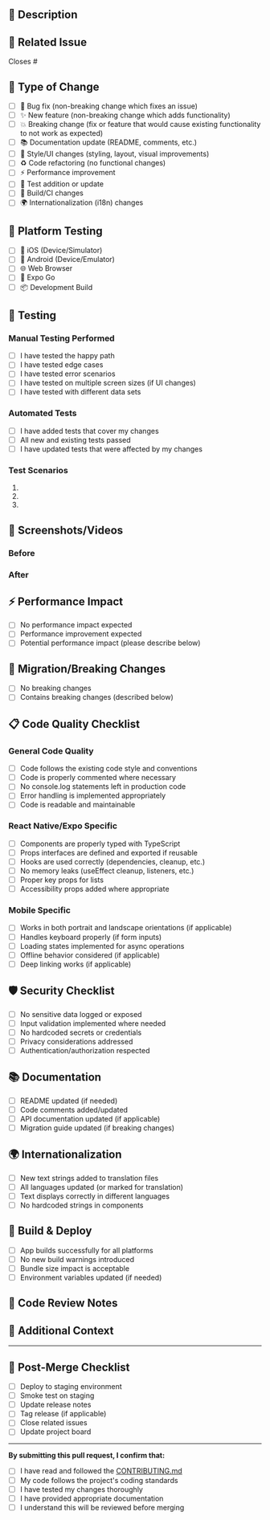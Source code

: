 ## 📝 Description

<!-- Provide a clear and concise description of the changes made -->

## 🔗 Related Issue

<!-- Link to the issue this PR addresses -->

Closes #<!-- issue number -->

## 🎯 Type of Change

<!-- Mark with an `x` all that apply -->

- [ ] 🐛 Bug fix (non-breaking change which fixes an issue)
- [ ] ✨ New feature (non-breaking change which adds functionality)
- [ ] 💥 Breaking change (fix or feature that would cause existing functionality to not work as expected)
- [ ] 📚 Documentation update (README, comments, etc.)
- [ ] 🎨 Style/UI changes (styling, layout, visual improvements)
- [ ] ♻️ Code refactoring (no functional changes)
- [ ] ⚡ Performance improvement
- [ ] 🧪 Test addition or update
- [ ] 🔧 Build/CI changes
- [ ] 🌍 Internationalization (i18n) changes

## 📱 Platform Testing

<!-- Mark with an `x` all platforms where you've tested this change -->

- [ ] 📱 iOS (Device/Simulator)
- [ ] 🤖 Android (Device/Emulator)
- [ ] 🌐 Web Browser
- [ ] 🔧 Expo Go
- [ ] 📦 Development Build

## 🧪 Testing

### Manual Testing Performed

<!-- Describe the testing steps you performed -->

- [ ] I have tested the happy path
- [ ] I have tested edge cases
- [ ] I have tested error scenarios
- [ ] I have tested on multiple screen sizes (if UI changes)
- [ ] I have tested with different data sets

### Automated Tests

- [ ] I have added tests that cover my changes
- [ ] All new and existing tests passed
- [ ] I have updated tests that were affected by my changes

### Test Scenarios

<!-- List specific test scenarios -->

1.
2.
3.

## 📸 Screenshots/Videos

<!-- Add screenshots or videos demonstrating the changes, especially for UI changes -->

### Before

<!-- Screenshot/video of the previous state -->

### After

<!-- Screenshot/video of the new state -->

## ⚡ Performance Impact

<!-- Describe any performance implications -->

- [ ] No performance impact expected
- [ ] Performance improvement expected
- [ ] Potential performance impact (please describe below)

<!-- If there's potential performance impact, describe it -->

## 🔄 Migration/Breaking Changes

<!-- If this PR contains breaking changes, describe them and provide migration steps -->

- [ ] No breaking changes
- [ ] Contains breaking changes (described below)

<!-- Migration steps for breaking changes -->

## 📋 Code Quality Checklist

### General Code Quality

- [ ] Code follows the existing code style and conventions
- [ ] Code is properly commented where necessary
- [ ] No console.log statements left in production code
- [ ] Error handling is implemented appropriately
- [ ] Code is readable and maintainable

### React Native/Expo Specific

- [ ] Components are properly typed with TypeScript
- [ ] Props interfaces are defined and exported if reusable
- [ ] Hooks are used correctly (dependencies, cleanup, etc.)
- [ ] No memory leaks (useEffect cleanup, listeners, etc.)
- [ ] Proper key props for lists
- [ ] Accessibility props added where appropriate

### Mobile Specific

- [ ] Works in both portrait and landscape orientations (if applicable)
- [ ] Handles keyboard properly (if form inputs)
- [ ] Loading states implemented for async operations
- [ ] Offline behavior considered (if applicable)
- [ ] Deep linking works (if applicable)

## 🛡️ Security Checklist

- [ ] No sensitive data logged or exposed
- [ ] Input validation implemented where needed
- [ ] No hardcoded secrets or credentials
- [ ] Privacy considerations addressed
- [ ] Authentication/authorization respected

## 📚 Documentation

- [ ] README updated (if needed)
- [ ] Code comments added/updated
- [ ] API documentation updated (if applicable)
- [ ] Migration guide updated (if breaking changes)

## 🌍 Internationalization

- [ ] New text strings added to translation files
- [ ] All languages updated (or marked for translation)
- [ ] Text displays correctly in different languages
- [ ] No hardcoded strings in components

## 🔧 Build & Deploy

- [ ] App builds successfully for all platforms
- [ ] No new build warnings introduced
- [ ] Bundle size impact is acceptable
- [ ] Environment variables updated (if needed)

## 👀 Code Review Notes

<!-- Any specific areas you'd like reviewers to focus on -->

## 📌 Additional Context

<!-- Any additional context, concerns, or notes for reviewers -->

---

## 🚀 Post-Merge Checklist

<!-- Items to check after merging (for maintainers) -->

- [ ] Deploy to staging environment
- [ ] Smoke test on staging
- [ ] Update release notes
- [ ] Tag release (if applicable)
- [ ] Close related issues
- [ ] Update project board

---

**By submitting this pull request, I confirm that:**

- [ ] I have read and followed the [CONTRIBUTING.md](../CONTRIBUTING.md)
- [ ] My code follows the project's coding standards
- [ ] I have tested my changes thoroughly
- [ ] I have provided appropriate documentation
- [ ] I understand this will be reviewed before merging
